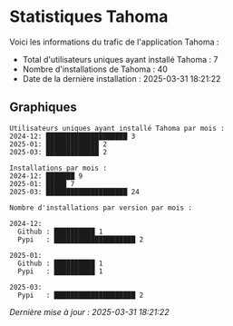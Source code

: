 # Statistiques Tahoma

Voici les informations du trafic de l'application Tahoma :
- Total d'utilisateurs uniques ayant installé Tahoma : 7
- Nombre d'installations de Tahoma : 40
- Date de la dernière installation : 2025-03-31 18:21:22

## Graphiques
```
Utilisateurs uniques ayant installé Tahoma par mois :
2024-12: ████████████████████ 3
2025-01: █████████████ 2
2025-03: █████████████ 2
```

```
Installations par mois :
2024-12: ███████ 9
2025-01: █████ 7
2025-03: ████████████████████ 24
```

```
Nombre d'installations par version par mois :

2024-12:
  Github : ██████████ 1
  Pypi   : ████████████████████ 2

2025-01:
  Github : ██████████ 1
  Pypi   : ██████████ 1

2025-03:
  Pypi   : ████████████████████ 2
```


*Dernière mise à jour : 2025-03-31 18:21:22*
